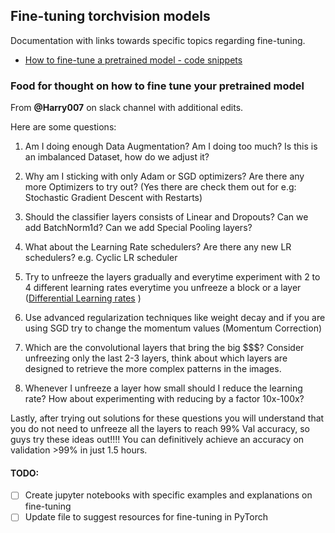 ## Fine-tuning torchvision models

Documentation with links towards specific topics regarding fine-tuning.

- [How to fine-tune a pretrained model - code snippets](unfreezing_layers.py)

### Food for thought on how to fine tune your pretrained model

From **@Harry007** on slack channel with additional edits.

Here are some questions:

1. Am I doing enough Data Augmentation? Am I doing too much? Is this is an imbalanced Dataset, how do we adjust it?

2. Why am I sticking with only Adam or SGD optimizers? Are there any more Optimizers to try out? (Yes there are check them out for e.g: Stochastic Gradient Descent with Restarts)

3. Should the classifier layers consists of Linear and Dropouts? Can we add BatchNorm1d? Can we add Special Pooling layers?

4. What about the Learning Rate schedulers? Are there any new LR schedulers? e.g. Cyclic LR scheduler

5. Try to unfreeze the layers gradually and everytime experiment with 2 to 4 different learning rates everytime you unfreeze a block or a layer ([Differential Learning rates](https://discuss.pytorch.org/t/different-learning-rates-within-a-model/1307) )

6. Use advanced regularization techniques like weight decay and if you are using SGD try to change the momentum values (Momentum Correction)

7. Which are the convolutional layers that bring the big $$$? Consider unfreezing only the last 2-3 layers, think about which layers are designed to retrieve the more complex patterns in the images.

8. Whenever I unfreeze a layer how small should I reduce the learning rate? How about experimenting with reducing by a factor 10x-100x?

Lastly, after trying out solutions for these questions you will understand that you do not need to unfreeze all the layers to reach 99% Val accuracy, so guys try these ideas out!!!! You can definitively achieve an accuracy on validation >99% in just 1.5 hours.


#### TODO:
- [ ] Create jupyter notebooks with specific examples and explanations on fine-tuning
- [ ] Update file to suggest resources for fine-tuning in PyTorch